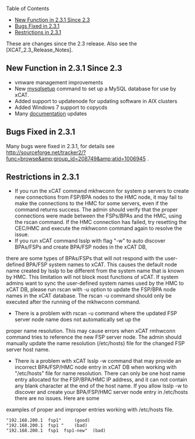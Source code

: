 <!-- START doctoc generated TOC please keep comment here to allow auto update -->
<!-- DON'T EDIT THIS SECTION, INSTEAD RE-RUN doctoc TO UPDATE -->
Table of Contents

- [New Function in 2.3.1 Since 2.3](#new-function-in-231-since-23)
- [Bugs Fixed in 2.3.1](#bugs-fixed-in-231)
- [Restrictions in 2.3.1](#restrictions-in-231)

<!-- END doctoc generated TOC please keep comment here to allow auto update -->

These are changes since the 2.3 release. Also see the [XCAT_2.3_Release_Notes]. 

## New Function in 2.3.1 Since 2.3

  * vmware management improvements 
  * New [mysqlsetup](http://xcat.sourceforge.net/man8/mysqlsetup.8.html) command to set up a MySQL database for use by xCAT. 
  * Added support to updatenode for updating software in AIX clusters 
  * Added Windows 7 support to copycds 
  * Many [documentation](http://xcat.svn.sourceforge.net/viewvc/xcat/xcat-core/trunk/xCAT-client/share/doc/index.html) updates 

## Bugs Fixed in 2.3.1

Many bugs were fixed in 2.3.1, for details see http://sourceforge.net/tracker2/?func=browse&amp;group_id=208749&amp;atid=1006945 . 

## Restrictions in 2.3.1

  * If you run the xCAT command mkhwconn for system p servers to create new connections from FSP/BPA nodes to the HMC node, it may fail to make the connections to the HMC for some servers, even if the command returns success. The admin should verify that the proper connections were made between the FSPs/BPAs and the HMC, using the rscan command. If the HMC connection has failed, try resetting the CEC/HMC and execute the mkhwconn command again to resolve the issue. 
  * If you run xCAT command lsslp with flag "-w" to auto discover BPAs/FSPs and create BPA/FSP nodes in the xCAT DB, 

there are some types of BPAs/FSPs that will not respond with the user-defined BPA/FSP system names to xCAT. This causes the default node name created by lsslp to be different from the system name that is known by HMC. This limitation will not block most functions of xCAT. If system admins want to sync the user-defined system names used by the HMC to xCAT DB, please run rscan with -u option to update the FSP/BPA node names in the xCAT database. The rscan -u command should only be executed after the running of the mkhwconn command.  

  * There is a problem with rscan -u command where the updated FSP server node name does not automatically set up the 

proper name resolution. This may cause errors when xCAT rmhwconn command tries to reference the new FSP server node. The admin should manually update the name resolution (/etc/hosts) file for the changed FSP server host name. 

  * There is a problem with xCAT lsslp -w command that may provide an incorrect BPA/FSP/HMC node entry in xCAT DB when working with "/etc/hosts" file for name resolution. There can only be one host name entry allocated for the FSP/BPA/HMC IP address, and it can not contain any blank character at the end of the host name. If you allow lsslp -w to discover and create your BPA/FSP/HMC server node entry in /etc/hosts there are no issues. Here are some 

examples of proper and improper entries working with /etc/hosts file. 
    
    "192.168.200.1  fsp1"     (good)
    "192.168.200.1  fsp1 "    (bad)
    "192.168.200.1  fsp1  fsp1-new"  (bad)
    
